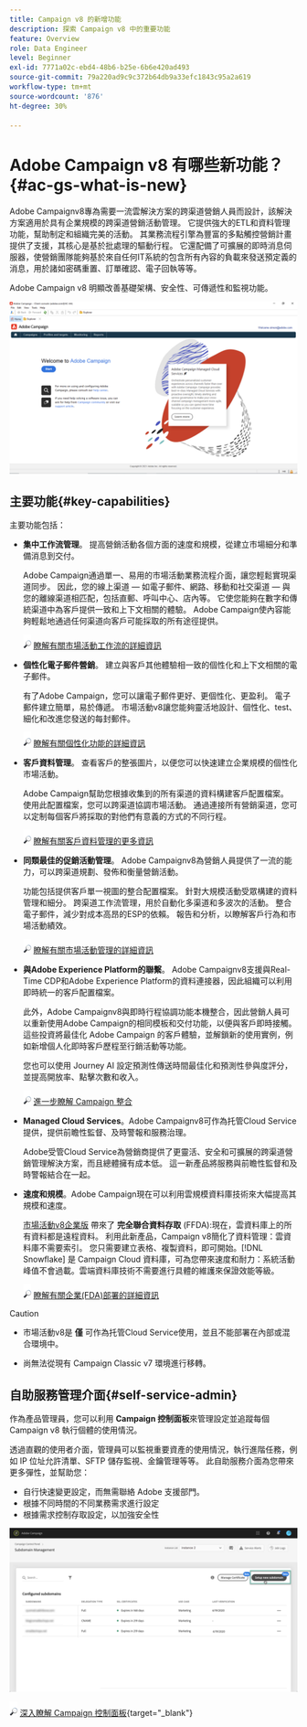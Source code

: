 ```yaml
---
title: Campaign v8 的新增功能
description: 探索 Campaign v8 中的重要功能
feature: Overview
role: Data Engineer
level: Beginner
exl-id: 7771a02c-ebd4-48b6-b25e-6b6e420ad493
source-git-commit: 79a220ad9c9c372b64db9a33efc1843c95a2a619
workflow-type: tm+mt
source-wordcount: '876'
ht-degree: 30%

---
```


# Adobe Campaign v8 有哪些新功能？ {#ac-gs-what-is-new}

Adobe Campaignv8專為需要一流雲解決方案的跨渠道營銷人員而設計，該解決方案適用於具有企業規模的跨渠道營銷活動管理。 它提供強大的ETL和資料管理功能，幫助制定和組織完美的活動。 其業務流程引擎為豐富的多點觸控營銷計畫提供了支援，其核心是基於批處理的驅動行程。 它還配備了可擴展的即時消息伺服器，使營銷團隊能夠基於來自任何IT系統的包含所有內容的負載來發送預定義的消息，用於諸如密碼重置、訂單確認、電子回執等等。

Adobe Campaign v8 明顯改善基礎架構、安全性、可傳遞性和監視功能。 

![](assets/home-page.png)

## 主要功能{#key-capabilities}

主要功能包括：

* **集中工作流管理**。 提高營銷活動各個方面的速度和規模，從建立市場細分和準備消息到交付。

   Adobe Campaign通過單一、易用的市場活動業務流程介面，讓您輕鬆實現渠道同步。 因此，您的線上渠道 — 如電子郵件、網路、移動和社交渠道 — 與您的離線渠道相匹配，包括直郵、呼叫中心、店內等。 它使您能夠在數字和傳統渠道中為客戶提供一致和上下文相關的體驗。 Adobe Campaign使內容能夠輕鬆地通過任何渠道向客戶可能採取的所有途徑提供。

   ![](../assets/do-not-localize/glass.png) [瞭解有關市場活動工作流的詳細資訊](../config/workflows.md)

* **個性化電子郵件營銷**。 建立與客戶其他體驗相一致的個性化和上下文相關的電子郵件。

   有了Adobe Campaign，您可以讓電子郵件更好、更個性化、更盈利。 電子郵件建立簡單，易於傳遞。 市場活動v8讓您能夠靈活地設計、個性化、test、細化和改進您發送的每封郵件。

   ![](../assets/do-not-localize/glass.png) [瞭解有關個性化功能的詳細資訊](create-message.md)

* **客戶資料管理**。 查看客戶的整張圖片，以便您可以快速建立企業規模的個性化市場活動。

   Adobe Campaign幫助您根據收集到的所有渠道的資料構建客戶配置檔案。 使用此配置檔案，您可以跨渠道協調市場活動。 通過連接所有營銷渠道，您可以定制每個客戶將採取的對他們有意義的方式的不同行程。

   ![](../assets/do-not-localize/glass.png) [瞭解有關客戶資料管理的更多資訊](audiences.md)

* **同類最佳的促銷活動管理**。 Adobe Campaignv8為營銷人員提供了一流的能力，可以跨渠道規劃、發佈和衡量營銷活動。

   功能包括提供客戶單一視圖的整合配置檔案。 針對大規模活動受眾構建的資料管理和細分。 跨渠道工作流管理，用於自動化多渠道和多波次的活動。 整合電子郵件，減少對成本高昂的ESP的依賴。 報告和分析，以瞭解客戶行為和市場活動績效。

   ![](../assets/do-not-localize/glass.png) [瞭解有關市場活動管理的詳細資訊](campaigns.md)


* **與Adobe Experience Platform的聯繫**。 Adobe Campaignv8支援與Real-Time CDP和Adobe Experience Platform的資料連接器，因此組織可以利用即時統一的客戶配置檔案。

   此外，Adobe Campaignv8與即時行程協調功能本機整合，因此營銷人員可以重新使用Adobe Campaign的相同模板和交付功能，以便與客戶即時接觸。 這些投資將最佳化 Adobe Campaign 的客戶體驗，並解鎖新的使用實例，例如新增個人化即時客戶歷程至行銷活動等功能。

   您也可以使用 Journey AI 設定預測性傳送時間最佳化和預測性參與度評分，並提高開放率、點擊次數和收入。

   ![](../assets/do-not-localize/glass.png) [進一步瞭解 Campaign 整合](../connect/integration.md)


* **Managed Cloud Services**。Adobe Campaignv8可作為托管Cloud Service提供，提供前瞻性監督、及時警報和服務治理。

   Adobe受管Cloud Service為營銷商提供了更靈活、安全和可擴展的跨渠道營銷管理解決方案，而且總體擁有成本低。 這一新產品將服務與前瞻性監督和及時警報結合在一起。

* **速度和規模**。Adobe Campaign現在可以利用雲規模資料庫技術來大幅提高其規模和速度。

   [市場活動v8企業版](../architecture/enterprise-deployment.md) 帶來了 **完全聯合資料存取** (FFDA):現在，雲資料庫上的所有資料都是遠程資料。 利用此新產品，Campaign v8簡化了資料管理：雲資料庫不需要索引。 您只需要建立表格、複製資料，即可開始。[!DNL Snowflake] 是 Campaign Cloud 資料庫，可為您帶來速度和耐力：系統活動峰值不會過載。雲端資料庫技術不需要進行具體的維護來保證效能等級。

   ![](../assets/do-not-localize/glass.png) [瞭解有關企業(FDA)部署的詳細資訊](../architecture/enterprise-deployment.md)


>[!CAUTION]
>
>* 市場活動v8是 **僅** 可作為托管Cloud Service使用，並且不能部署在內部或混合環境中。
>
>* 尚無法從現有 Campaign Classic v7 環境進行移轉。




## 自助服務管理介面{#self-service-admin}

作為產品管理員，您可以利用 **Campaign 控制面板**&#x200B;來管理設定並追蹤每個 Campaign v8 執行個體的使用情況。

透過直觀的使用者介面，管理員可以監視重要資產的使用情況，執行進階任務，例如 IP 位址允許清單、SFTP 儲存監視、金鑰管理等等。 此自助服務介面為您帶來更多彈性，並幫助您：

* 自行快速變更設定，而無需聯絡 Adobe 支援部門。
* 根據不同時間的不同業務需求進行設定
* 根據需求控制存取設定，以加強安全性

![](assets/subdomain1.png)

![](../assets/do-not-localize/glass.png) [深入瞭解 Campaign 控制面板](https://experienceleague.adobe.com/docs/control-panel/using/discover-control-panel/key-features.html?lang=zh-Hant){target=&quot;_blank&quot;}


